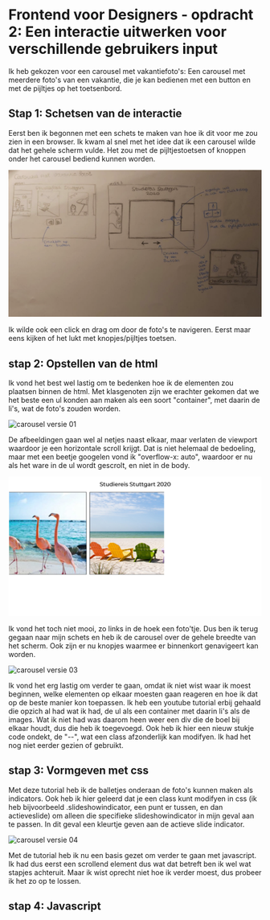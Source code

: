 # Frontend voor Designers - opdracht 2: Een interactie uitwerken voor verschillende gebruikers input

Ik heb gekozen voor een carousel met vakantiefoto's: Een carousel met meerdere foto's van een vakantie, die je kan bedienen met een button en met de pijltjes op het toetsenbord.

## Stap 1: Schetsen van de interactie

Eerst ben ik begonnen met een schets te maken van hoe ik dit voor me zou zien in een browser. Ik kwam al snel met het idee dat ik een carousel wilde dat het gehele scherm vulde. Het zou met de pijltjestoetsen of knoppen onder het carousel bediend kunnen worden.

![Interacties schets](img/interactieschets.jpg "Interactie schets")

Ik wilde ook een click en drag om door de foto's te navigeren. Eerst maar eens kijken of het lukt met knopjes/pijltjes toetsen.

## stap 2: Opstellen van de html

Ik vond het best wel lastig om te bedenken hoe ik de elementen zou plaatsen binnen de html. Met klasgenoten zijn we erachter gekomen dat we het beste een ul konden aan maken als een soort "container", met daarin de li's, wat de foto's zouden worden.

![carousel versie 01](img/stap01.jpg "Basis html")

De afbeeldingen gaan wel al netjes naast elkaar, maar verlaten de viewport waardoor je een horizontale scroll krijgt. Dat is niet helemaal de bedoeling, maar met een beetje googelen vond ik "overflow-x: auto", waardoor er nu als het ware in de ul wordt gescrolt, en niet in de body.

![carousel versie 02](img/stap02.jpg "scrollen in de ul")

Ik vond het toch niet mooi, zo links in de hoek een foto'tje. Dus ben ik terug gegaan naar mijn schets en heb ik de carousel over de gehele breedte van het scherm. Ook zijn er nu knopjes waarmee er binnenkort genavigeert kan worden.

![carousel versie 03](img/stap03.jpg "versie 3 vormgeving")

Ik vond het erg lastig om verder te gaan, omdat ik niet wist waar ik moest beginnen, welke elementen op elkaar moesten gaan reageren en hoe ik dat op de beste manier kon toepassen. Ik heb een youtube tutorial erbij gehaald die opzich al had wat ik had, de ul als een container met daarin li's als de images. Wat ik niet had was daarom heen weer een div die de boel bij elkaar houdt, dus die heb ik toegevoegd. Ook heb ik hier een nieuw stukje code ondekt, de "--", wat een class afzonderlijk kan modifyen. Ik had het nog niet eerder gezien of gebruikt.



## stap 3: Vormgeven met css

 Met deze tutorial heb ik de balletjes onderaan de foto's kunnen maken als indicators. Ook heb ik hier geleerd dat je een class kunt modifyen in css (ik heb bijvoorbeeld .slideshowindicator, een punt er tussen, en dan actieveslide) om alleen die specifieke slideshowindicator in mijn geval aan te passen. In dit geval een kleurtje geven aan de actieve slide indicator.

![carousel versie 04](img/stap04.jpg "versie 3 vormgeving")

Met de tutorial heb ik nu een basis gezet om verder te gaan met javascript. Ik had dus eerst een scrollend element dus wat dat betreft ben ik wel wat stapjes achteruit. Maar ik wist oprecht niet hoe ik verder moest, dus probeer ik het zo op te lossen.

## stap 4: Javascript



